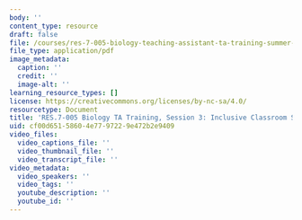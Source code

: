 ```yaml
---
body: ''
content_type: resource
draft: false
file: /courses/res-7-005-biology-teaching-assistant-ta-training-summer-2020/session-3_-inclusive-classroom-shared-document.pdf
file_type: application/pdf
image_metadata:
  caption: ''
  credit: ''
  image-alt: ''
learning_resource_types: []
license: https://creativecommons.org/licenses/by-nc-sa/4.0/
resourcetype: Document
title: 'RES.7-005 Biology TA Training, Session 3: Inclusive Classroom Shared Document'
uid: cf00d651-5860-4e77-9722-9e472b2e9409
video_files:
  video_captions_file: ''
  video_thumbnail_file: ''
  video_transcript_file: ''
video_metadata:
  video_speakers: ''
  video_tags: ''
  youtube_description: ''
  youtube_id: ''
---
```

